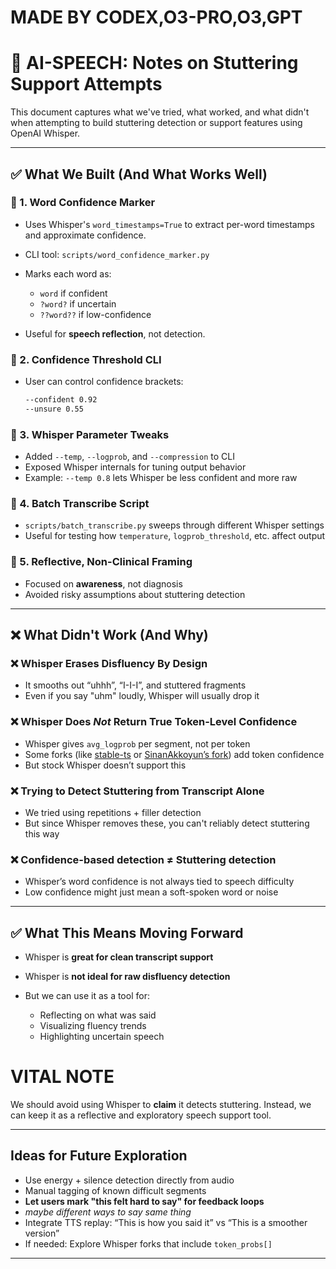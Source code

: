 # MADE BY CODEX,O3-PRO,O3,GPT
# 🧠 AI-SPEECH: Notes on Stuttering Support Attempts
This document captures what we've tried, what worked, and what didn't when attempting to build stuttering detection or support features using OpenAI Whisper.

---

## ✅ What We Built (And What Works Well)

### 🔹 1. Word Confidence Marker

* Uses Whisper's `word_timestamps=True` to extract per-word timestamps and approximate confidence.
* CLI tool: `scripts/word_confidence_marker.py`
* Marks each word as:

  * `word` if confident
  * `?word?` if uncertain
  * `??word??` if low-confidence
* Useful for **speech reflection**, not detection.

### 🔹 2. Confidence Threshold CLI

* User can control confidence brackets:

  ```bash
  --confident 0.92
  --unsure 0.55
  ```

### 🔹 3. Whisper Parameter Tweaks

* Added `--temp`, `--logprob`, and `--compression` to CLI
* Exposed Whisper internals for tuning output behavior
* Example: `--temp 0.8` lets Whisper be less confident and more raw

### 🔹 4. Batch Transcribe Script

* `scripts/batch_transcribe.py` sweeps through different Whisper settings
* Useful for testing how `temperature`, `logprob_threshold`, etc. affect output

### 🔹 5. Reflective, Non-Clinical Framing

* Focused on **awareness**, not diagnosis
* Avoided risky assumptions about stuttering detection

---

## ❌ What Didn't Work (And Why)

### ❌ Whisper Erases Disfluency By Design

* It smooths out “uhhh”, “I-I-I”, and stuttered fragments
* Even if you say "uhm" loudly, Whisper will usually drop it

### ❌ Whisper Does *Not* Return True Token-Level Confidence

* Whisper gives `avg_logprob` per segment, not per token
* Some forks (like [stable-ts](https://github.com/jianfch/stable-ts) or [SinanAkkoyun’s fork](https://github.com/SinanAkkoyun/openai-whisper/tree/token-confidence)) add token confidence
* But stock Whisper doesn’t support this

### ❌ Trying to Detect Stuttering from Transcript Alone

* We tried using repetitions + filler detection
* But since Whisper removes these, you can't reliably detect stuttering this way

### ❌ Confidence-based detection ≠ Stuttering detection

* Whisper’s word confidence is not always tied to speech difficulty
* Low confidence might just mean a soft-spoken word or noise

---

## ✅ What This Means Moving Forward

* Whisper is **great for clean transcript support**
* Whisper is **not ideal for raw disfluency detection**
* But we can use it as a tool for:

  * Reflecting on what was said
  * Visualizing fluency trends
  * Highlighting uncertain speech

# VITAL NOTE
We should avoid using Whisper to **claim** it detects stuttering. Instead, we can keep it as a reflective and exploratory speech support tool.

---

## Ideas for Future Exploration

* Use energy + silence detection directly from audio
* Manual tagging of known difficult segments
* **Let users mark "this felt hard to say" for feedback loops**
* *maybe different ways to say same thing*
* Integrate TTS replay: “This is how you said it” vs “This is a smoother version”
* If needed: Explore Whisper forks that include `token_probs[]`

---
